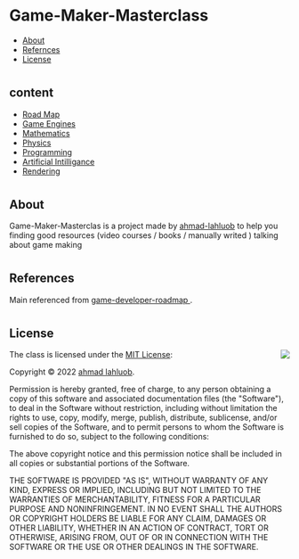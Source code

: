 # Game-Maker-Masterclass
- [About](#about)
- [Refernces](#references)
- [License](#license) 
#

## content 

- [Road Map](./Road%20map/README.md)
- [Game Engines](./Engines/README.md)
- [Mathematics](./Maths/README.md)
- [Physics](./Physics/README.md)
- [Programming](./Programming/README.md)
- [Artificial Intilligance](./Artificial%20Intiligance/README.md)
- [Rendering](./Rendering/README.md)
#
## About
Game-Maker-Masterclas is a project made by [ahmad-lahluob](https://github.com/ahmadlahluob) to help you finding good resources (video courses / books / manually writed ) talking about game making 
#
## References
Main referenced from  [game-developer-roadmap
](https://github.com/utilForever/game-developer-roadmap).
# 
## License

<img align="right" src="http://opensource.org/trademarks/opensource/OSI-Approved-License-100x137.png">

The class is licensed under the [MIT License](http://opensource.org/licenses/MIT):



Copyright &copy; 2022 [ahmad lahluob](http://www.github.com/utilForever).

Permission is hereby granted, free of charge, to any person obtaining a copy of this software and associated documentation files (the "Software"), to deal in the Software without restriction, including without limitation the rights to use, copy, modify, merge, publish, distribute, sublicense, and/or sell copies of the Software, and to permit persons to whom the Software is furnished to do so, subject to the following conditions:

The above copyright notice and this permission notice shall be included in all copies or substantial portions of the Software.

THE SOFTWARE IS PROVIDED "AS IS", WITHOUT WARRANTY OF ANY KIND, EXPRESS OR IMPLIED, INCLUDING BUT NOT LIMITED TO THE WARRANTIES OF MERCHANTABILITY, FITNESS FOR A PARTICULAR PURPOSE AND NONINFRINGEMENT. IN NO EVENT SHALL THE AUTHORS OR COPYRIGHT HOLDERS BE LIABLE FOR ANY CLAIM, DAMAGES OR OTHER LIABILITY, WHETHER IN AN ACTION OF CONTRACT, TORT OR OTHERWISE, ARISING FROM, OUT OF OR IN CONNECTION WITH THE SOFTWARE OR THE USE OR OTHER DEALINGS IN THE SOFTWARE.

